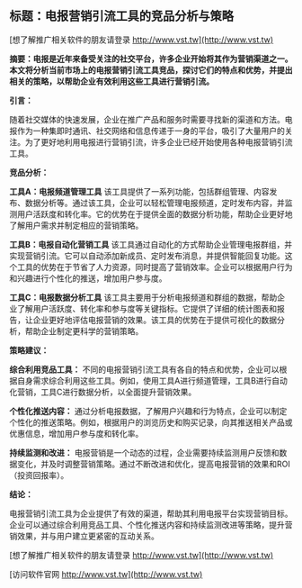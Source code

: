 ## **标题：电报营销引流工具的竞品分析与策略**

[想了解推广相关软件的朋友请登录 http://www.vst.tw](http://www.vst.tw)

**摘要：电报是近年来备受关注的社交平台，许多企业开始将其作为营销渠道之一。本文将分析当前市场上的电报营销引流工具竞品，探讨它们的特点和优势，并提出相关的策略，以帮助企业有效利用这些工具进行营销引流。**

**引言：**

随着社交媒体的快速发展，企业在推广产品和服务时需要寻找新的渠道和方法。电报作为一种集即时通讯、社交网络和信息传递于一身的平台，吸引了大量用户的关注。为了更好地利用电报进行营销引流，许多企业已经开始使用各种电报营销引流工具。

**竞品分析：**

**工具A：电报频道管理工具**
该工具提供了一系列功能，包括群组管理、内容发布、数据分析等。通过该工具，企业可以轻松管理电报频道，定时发布内容，并监测用户活跃度和转化率。它的优势在于提供全面的数据分析功能，帮助企业更好地了解用户需求并制定相应的营销策略。

**工具B：电报自动化营销工具**
该工具通过自动化的方式帮助企业管理电报群组，并实现营销引流。它可以自动添加新成员、定时发布消息，并提供智能回复功能。这个工具的优势在于节省了人力资源，同时提高了营销效率。企业可以根据用户行为和兴趣进行个性化的推送，增加用户参与度。

**工具C：电报数据分析工具**
该工具主要用于分析电报频道和群组的数据，帮助企业了解用户活跃度、转化率和参与度等关键指标。它提供了详细的统计图表和报告，让企业更好地评估电报营销的效果。该工具的优势在于提供可视化的数据分析，帮助企业制定更科学的营销策略。

**策略建议：**

**综合利用竞品工具：**
不同的电报营销引流工具有各自的特点和优势，企业可以根据自身需求综合利用这些工具。例如，使用工具A进行频道管理，工具B进行自动化营销，工具C进行数据分析，以全面提升营销效果。

**个性化推送内容：**
通过分析电报数据，了解用户兴趣和行为特点，企业可以制定个性化的推送策略。例如，根据用户的浏览历史和购买记录，向其推送相关产品或优惠信息，增加用户参与度和转化率。

**持续监测和改进：**
电报营销是一个动态的过程，企业需要持续监测用户反馈和数据变化，并及时调整营销策略。通过不断改进和优化，提高电报营销的效果和ROI（投资回报率）。

**结论：**

电报营销引流工具为企业提供了有效的渠道，帮助其利用电报平台实现营销目标。企业可以通过综合利用竞品工具、个性化推送内容和持续监测改进等策略，提升营销效果，并与用户建立更紧密的互动关系。

[想了解推广相关软件的朋友请登录 http://www.vst.tw](http://www.vst.tw)


[访问软件官网 http://www.vst.tw](http://www.vst.tw)
